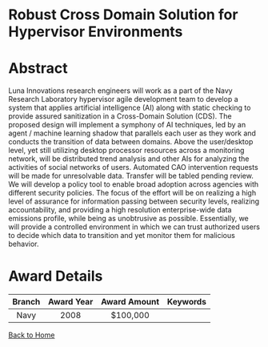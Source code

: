 
Robust Cross Domain Solution for Hypervisor Environments
========================================================

# Abstract


Luna Innovations research engineers will work as a part of the Navy Research Laboratory hypervisor agile development team to develop a system that applies artificial intelligence (AI) along with static checking to provide assured sanitization in a Cross-Domain Solution (CDS).  The proposed design will implement a symphony of AI techniques, led by an agent / machine learning shadow that parallels each user as they work and conducts the transition of data between domains.  Above the user/desktop level, yet still utilizing desktop processor resources across a monitoring network, will be distributed trend analysis and other AIs for analyzing the activities of social networks of users.  Automated CAO intervention requests will be made for unresolvable data.  Transfer will be tabled pending review.  We will develop a policy tool to enable broad adoption across agencies with different security policies.  The focus of the effort will be on realizing a high level of assurance for information passing between security levels, realizing accountability, and providing a high resolution enterprise-wide data emissions profile, while being as unobtrusive as possible.  Essentially, we will provide a controlled environment in which we can trust authorized users to decide which data to transition and yet monitor them for malicious behavior.  

# Award Details

|Branch|Award Year|Award Amount|Keywords|
| :---: | :---: | :---: | :---: |
|Navy|2008|$100,000||
  
  


[Back to Home](https://github.com/chrischow/dod_sbir_awards/Reports/JH/#2289)